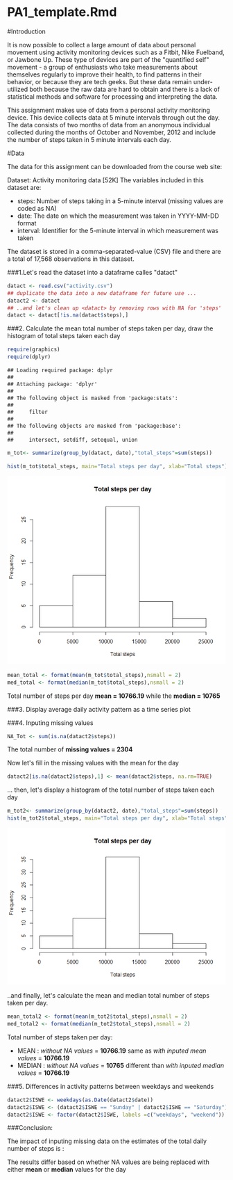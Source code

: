 # PA1_template.Rmd

#Introduction

It is now possible to collect a large amount of data about personal movement 
using activity monitoring devices such as a Fitbit, Nike Fuelband, or Jawbone Up. These type of devices are part of the "quantified self" movement - a group of enthusiasts who take measurements about themselves regularly to improve their health, to find patterns in their behavior, or because they are tech geeks. But these data remain under-utilized both because the raw data are hard to obtain and there is a lack of statistical methods and software for processing and interpreting the data.

This assignment makes use of data from a personal activity monitoring device. This device collects data at 5 minute intervals through out the day. The data consists of two months of data from an anonymous individual collected during the months of October and November, 2012 and include the number of steps taken in 5 minute intervals each day.

#Data

The data for this assignment can be downloaded from the course web site:

Dataset: Activity monitoring data [52K]
The variables included in this dataset are:

- steps: Number of steps taking in a 5-minute interval (missing values are coded as NA)
- date: The date on which the measurement was taken in YYYY-MM-DD format
- interval: Identifier for the 5-minute interval in which measurement was taken

The dataset is stored in a comma-separated-value (CSV) file and there are a 
total of 17,568 observations in this dataset.

###1.Let's read the dataset into a dataframe calles "datact"


```r
datact <- read.csv("activity.csv")
## duplicate the data into a new dataframe for future use ...
datact2 <- datact
## ..and let's clean up <datact> by removing rows with NA for 'steps'
datact <- datact[!is.na(datact$steps),]
```

###2. Calculate the mean total number of steps taken per day, draw the histogram of
total steps taken each day


```r
require(graphics)
require(dplyr)
```

```
## Loading required package: dplyr
## 
## Attaching package: 'dplyr'
## 
## The following object is masked from 'package:stats':
## 
##     filter
## 
## The following objects are masked from 'package:base':
## 
##     intersect, setdiff, setequal, union
```

```r
m_tot<- summarize(group_by(datact, date),"total_steps"=sum(steps))
```


```r
hist(m_tot$total_steps, main="Total steps per day", xlab="Total steps")
```

![](PA1_template_files/figure-html/hist1-1.png) 


```r
mean_total <- format(mean(m_tot$total_steps),nsmall = 2)
med_total <- format(median(m_tot$total_steps),nsmall = 2)
```

Total number of steps per day **mean = 10766.19** while the **median = 10765**

###3. Display average daily activity pattern as a time series plot


###4. Inputing missing values

```r
NA_Tot <- sum(is.na(datact2$steps))
```

The total number of **missing values = 2304**

Now let's fill in the missing values with the mean for the day

```r
datact2[is.na(datact2$steps),1] <- mean(datact2$steps, na.rm=TRUE)
```

... then, let's display a histogram of the total number of steps taken each day 

```r
m_tot2<- summarize(group_by(datact2, date),"total_steps"=sum(steps))
hist(m_tot2$total_steps, main="Total steps per day", xlab="Total steps")
```

![](PA1_template_files/figure-html/unnamed-chunk-4-1.png) 

..and finally, let's calculate the mean and median total number of steps taken per day.


```r
mean_total2 <- format(mean(m_tot2$total_steps),nsmall = 2)
med_total2 <- format(median(m_tot2$total_steps),nsmall = 2)
```

Total number of steps taken per day:

- MEAN    : *without NA values* = **10766.19** same as *with inputed mean values* =  **10766.19**
- MEDIAN  : *without NA values* = **10765** different than  *with inputed median values* = **10766.19**

###5. Differences in activity patterns between weekdays and weekends


```r
datact2$ISWE <- weekdays(as.Date(datact2$date))
datact2$ISWE <- (datact2$ISWE == "Sunday" | datact2$ISWE == "Saturday")
datact2$ISWE <- factor(datact2$ISWE, labels =c("weekdays", "weekend"))
```


###Conclusion:

The impact of inputing missing data on the estimates of the total daily number 
of steps is :

The results differ based on whether NA values are being replaced with either **mean** or **median** values for the day

